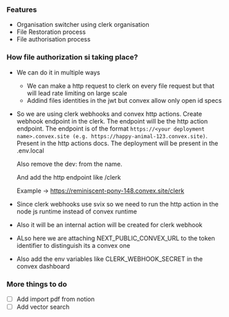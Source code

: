 ### Features

- Organisation switcher using clerk organisation
- File Restoration process
- File authorisation process

### How file authorization si taking place?

- We can do it in multiple ways

  - We can make a http request to clerk on every file request but that will lead rate limiting on large scale
  - Addind files identities in the jwt but convex allow only open id specs
- So we are using clerk webhooks and convex http actions. Create webhook endpoint in the clerk. The endpoint will be the http action endpoint. The endpoint is of the format `https://<your deployment name>.convex.site (e.g. https://happy-animal-123.convex.site)`. Present in the http actions docs. The deployment will be present in the .env.local

  Also remove the dev: from the name.

  And add the http endpoint like /clerk

  Example -> https://reminiscent-pony-148.convex.site/clerk
- Since clerk webhooks use svix so we need to run the http action in the node js runtime instead of convex runtime
- Also it will be an internal action will be created for clerk webhook
- ALso here we are attaching NEXT_PUBLIC_CONVEX_URL to the token identifier to distinguish its a convex one
- Also add the env variables like CLERK_WEBHOOK_SECRET in the convex dashboard

### More things to do

* [ ] Add import pdf from notion
* [ ] Add vector search
